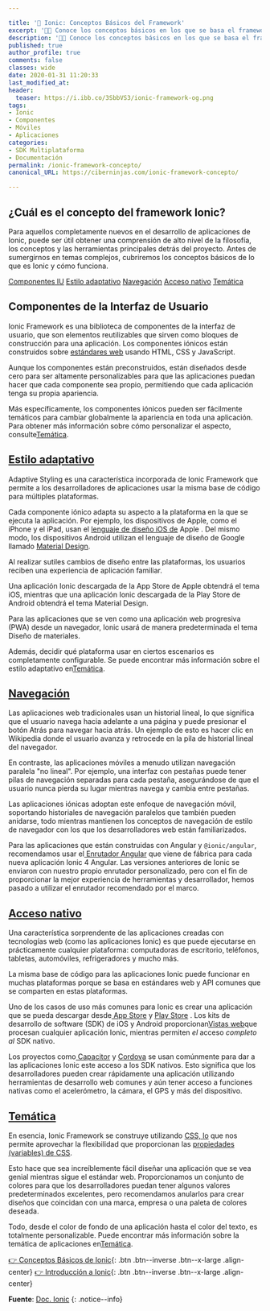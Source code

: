 ```yaml
---

title: '🚀 Ionic: Conceptos Básicos del Framework'
excerpt: '👩‍🚀 Conoce los conceptos básicos en los que se basa el framework de Ionic; sus metas, su licencia, su CLI, su compatibilidad con otros frameworks y sus novedades.'
description: '👩‍🚀 Conoce los conceptos básicos en los que se basa el framework de Ionic; sus metas, su licencia, su CLI, su compatibilidad con otros frameworks y sus novedades.'
published: true
author_profile: true
comments: false
classes: wide
date: 2020-01-31 11:20:33
last_modified_at: 
header:
  teaser: https://i.ibb.co/3SbbVS3/ionic-framework-og.png
tags:
- Ionic
- Componentes
- Móviles
- Aplicaciones
categories:
- SDK Multiplataforma
- Documentación
permalink: /ionic-framework-concepto/
canonical_URL: https://ciberninjas.com/ionic-framework-concepto/

---
```

<!-- https://ionicframework.com/docs/intro/concepts -->
## ¿Cuál es el concepto del framework Ionic?

Para aquellos completamente nuevos en el desarrollo de aplicaciones de Ionic, puede ser útil obtener una comprensión de alto nivel de la filosofía, los conceptos y las herramientas principales detrás del proyecto. Antes de sumergirnos en temas complejos, cubriremos los conceptos básicos de lo que es Ionic y cómo funciona.

[Componentes IU](/ionic-framework-concepto/#componentes-de-la-interfaz-de-usuario) [Estilo adaptativo](https://ionicframework.com/docs/intro/concepts#adaptive-styling) [Navegación](https://ionicframework.com/docs/intro/concepts#navigation) [Acceso nativo](https://ionicframework.com/docs/intro/concepts#native-access) [Temática](https://ionicframework.com/docs/intro/concepts#theming)

## Componentes de la Interfaz de Usuario

Ionic Framework es una biblioteca de componentes de la interfaz de usuario, que son elementos reutilizables que sirven como bloques de construcción para una aplicación. Los componentes iónicos están construidos sobre [estándares web](https://ionicframework.com/docs/faq/glossary#web-standards) usando HTML, CSS y JavaScript.

Aunque los componentes están preconstruidos, están diseñados desde cero para ser altamente personalizables para que las aplicaciones puedan hacer que cada componente sea propio, permitiendo que cada aplicación tenga su propia apariencia.

Más específicamente, los componentes iónicos pueden ser fácilmente temáticos para cambiar globalmente la apariencia en toda una aplicación. Para obtener más información sobre cómo personalizar el aspecto, consulte[Temática](https://ionicframework.com/docs/theming/basics).

## [Estilo adaptativo](https://ionicframework.com/docs/intro/concepts#adaptive-styling)

Adaptive Styling es una característica incorporada de Ionic Framework que permite a los desarrolladores de aplicaciones usar la misma base de código para múltiples plataformas.

Cada componente iónico adapta su aspecto a la plataforma en la que se ejecuta la aplicación. Por ejemplo, los dispositivos de Apple, como el iPhone y el iPad, usan el [lenguaje de diseño iOS de](https://www.apple.com/ios) Apple . Del mismo modo, los dispositivos Android utilizan el lenguaje de diseño de Google llamado [Material Design](https://material.io/guidelines/).

Al realizar sutiles cambios de diseño entre las plataformas, los usuarios reciben una experiencia de aplicación familiar.

Una aplicación Ionic descargada de la App Store de Apple obtendrá el tema iOS, mientras que una aplicación Ionic descargada de la Play Store de Android obtendrá el tema Material Design.

Para las aplicaciones que se ven como una aplicación web progresiva (PWA) desde un navegador, Ionic usará de manera predeterminada el tema Diseño de materiales.

Además, decidir qué plataforma usar en ciertos escenarios es completamente configurable. Se puede encontrar más información sobre el estilo adaptativo en[Temática](https://ionicframework.com/docs/theming/basics).

## [Navegación](https://ionicframework.com/docs/intro/concepts#navigation)

Las aplicaciones web tradicionales usan un historial lineal, lo que significa que el usuario navega hacia adelante a una página y puede presionar el botón Atrás para navegar hacia atrás. Un ejemplo de esto es hacer clic en Wikipedia donde el usuario avanza y retrocede en la pila de historial lineal del navegador.

En contraste, las aplicaciones móviles a menudo utilizan navegación paralela "no lineal". Por ejemplo, una interfaz con pestañas puede tener pilas de navegación separadas para cada pestaña, asegurándose de que el usuario nunca pierda su lugar mientras navega y cambia entre pestañas.

Las aplicaciones iónicas adoptan este enfoque de navegación móvil, soportando historiales de navegación paralelos que también pueden anidarse, todo mientras mantienen los conceptos de navegación de estilo de navegador con los que los desarrolladores web están familiarizados.

Para las aplicaciones que están construidas con Angular y `@ionic/angular`, recomendamos usar el[ Enrutador Angular](https://angular.io/guide/router) que viene de fábrica para cada nueva aplicación Ionic 4 Angular. Las versiones anteriores de Ionic se enviaron con nuestro propio enrutador personalizado, pero con el fin de proporcionar la mejor experiencia de herramientas y desarrollador, hemos pasado a utilizar el enrutador recomendado por el marco.

## [Acceso nativo](https://ionicframework.com/docs/intro/concepts#native-access)

Una característica sorprendente de las aplicaciones creadas con tecnologías web (como las aplicaciones Ionic) es que puede ejecutarse en prácticamente cualquier plataforma: computadoras de escritorio, teléfonos, tabletas, automóviles, refrigeradores y mucho más.

La misma base de código para las aplicaciones Ionic puede funcionar en muchas plataformas porque se basa en estándares web y API comunes que se comparten en estas plataformas.

Uno de los casos de uso más comunes para Ionic es crear una aplicación que se pueda descargar desde[ App Store](https://www.apple.com/ios/app-store/) y [Play Store](https://play.google.com/) . Los kits de desarrollo de software (SDK) de iOS y Android proporcionan[Vistas web](https://ionicframework.com/docs/building/webview)que procesan cualquier aplicación Ionic, mientras permiten *el* acceso *completo al* SDK nativo.

Los proyectos como[ Capacitor](https://capacitor.ionicframework.com/) y [Cordova](https://cordova.apache.org/) se usan comúnmente para dar a las aplicaciones Ionic este acceso a los SDK nativos. Esto significa que los desarrolladores pueden crear rápidamente una aplicación utilizando herramientas de desarrollo web comunes y aún tener acceso a funciones nativas como el acelerómetro, la cámara, el GPS y más del dispositivo.

## [Temática](https://ionicframework.com/docs/intro/concepts#theming)

En esencia, Ionic Framework se construye utilizando [CSS, lo](https://developer.mozilla.org/en-US/docs/Web/CSS) que nos permite aprovechar la flexibilidad que proporcionan las [propiedades (variables) de CSS](https://developer.mozilla.org/en-US/docs/Web/CSS/Using_CSS_variables).

Esto hace que sea increíblemente fácil diseñar una aplicación que se vea genial mientras sigue el estándar web. Proporcionamos un conjunto de colores para que los desarrolladores puedan tener algunos valores predeterminados excelentes, pero recomendamos anularlos para crear diseños que coincidan con una marca, empresa o una paleta de colores deseada.

Todo, desde el color de fondo de una aplicación hasta el color del texto, es totalmente personalizable. Puede encontrar más información sobre la temática de aplicaciones en[Temática](https://ionicframework.com/docs/theming/basics).
<!-- SIGUIENTE PÁGINA: https://ionicframework.com/docs/intro/first-app -->

[👉 Conceptos Básicos de Ionic](/ionic-framework-concepto/){: .btn .btn--inverse .btn--x-large .align-center}
[👉 Introducción a Ionic](/ionic-4-0-introduccion-ionic-para-todos){: .btn .btn--inverse .btn--x-large .align-center}
  
**Fuente**: [Doc. Ionic](https://ionicframework.com/docs)
{: .notice--info}